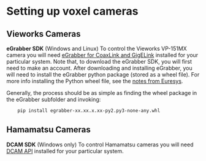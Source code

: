 # Setting up voxel cameras

## Vieworks Cameras

**eGrabber SDK** (Windows and Linux)
To control the Vieworks VP-151MX camera you will need
[eGrabber for CoaxLink and GigELink](https://www.euresys.com/en/Support/Download-area?Series=105d06c5-6ad9-42ff-b7ce-622585ce607f) installed for your particular
system. Note that, to download the eGrabber SDK, you will first need to make
an account. After downloading and installing eGrabber, you will need to install
the eGrabber python package (stored as a wheel file). For more info installing
the Python wheel file, see the [notes from Euresys](https://documentation.euresys.com/Products/COAXLINK/COAXLINK/en-us/Content/04_eGrabber/programmers-guide/Python.htm).

Generally, the process should be as simple as finding the wheel package in the
eGrabber subfolder and invoking:

```bash
    pip install egrabber-xx.xx.x.xx-py2.py3-none-any.whl
```

## Hamamatsu Cameras

**DCAM SDK** (Windows only)
To control Hamamatsu cameras you will need
[DCAM API](https://dcam-api.com/) installed for your particular system.
